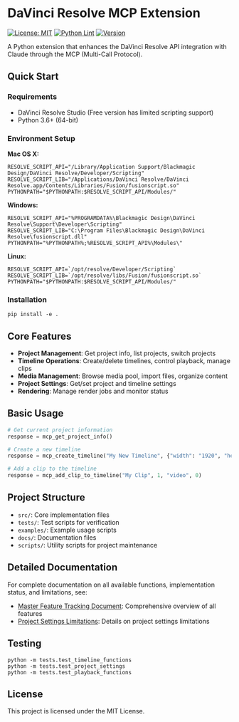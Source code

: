# DaVinci Resolve MCP Extension

[![License: MIT](https://img.shields.io/badge/License-MIT-yellow.svg)](https://opensource.org/licenses/MIT)
[![Python Lint](https://github.com/samuelgursky/davinci-resolve-mcp/actions/workflows/python-lint.yml/badge.svg)](https://github.com/samuelgursky/davinci-resolve-mcp/actions/workflows/python-lint.yml)
[![Version](https://img.shields.io/badge/version-1.0.0-blue)](https://github.com/samuelgursky/davinci-resolve-mcp)

A Python extension that enhances the DaVinci Resolve API integration with Claude through the MCP (Multi-Call Protocol).

## Quick Start

### Requirements

- DaVinci Resolve Studio (Free version has limited scripting support)
- Python 3.6+ (64-bit)

### Environment Setup

**Mac OS X:**
```
RESOLVE_SCRIPT_API="/Library/Application Support/Blackmagic Design/DaVinci Resolve/Developer/Scripting"
RESOLVE_SCRIPT_LIB="/Applications/DaVinci Resolve/DaVinci Resolve.app/Contents/Libraries/Fusion/fusionscript.so"
PYTHONPATH="$PYTHONPATH:$RESOLVE_SCRIPT_API/Modules/"
```

**Windows:**
```
RESOLVE_SCRIPT_API="%PROGRAMDATA%\Blackmagic Design\DaVinci Resolve\Support\Developer\Scripting"
RESOLVE_SCRIPT_LIB="C:\Program Files\Blackmagic Design\DaVinci Resolve\fusionscript.dll"
PYTHONPATH="%PYTHONPATH%;%RESOLVE_SCRIPT_API%\Modules\"
```

**Linux:**
```
RESOLVE_SCRIPT_API=`/opt/resolve/Developer/Scripting`
RESOLVE_SCRIPT_LIB=`/opt/resolve/libs/Fusion/fusionscript.so`
PYTHONPATH="$PYTHONPATH:$RESOLVE_SCRIPT_API/Modules/"
```

### Installation

```
pip install -e .
```

## Core Features

- **Project Management**: Get project info, list projects, switch projects
- **Timeline Operations**: Create/delete timelines, control playback, manage clips
- **Media Management**: Browse media pool, import files, organize content
- **Project Settings**: Get/set project and timeline settings
- **Rendering**: Manage render jobs and monitor status

## Basic Usage

```python
# Get current project information
response = mcp_get_project_info()

# Create a new timeline
response = mcp_create_timeline("My New Timeline", {"width": "1920", "height": "1080"}, 24.0)

# Add a clip to the timeline
response = mcp_add_clip_to_timeline("My Clip", 1, "video", 0)
```

## Project Structure

- `src/`: Core implementation files
- `tests/`: Test scripts for verification
- `examples/`: Example usage scripts
- `docs/`: Documentation files
- `scripts/`: Utility scripts for project maintenance

## Detailed Documentation

For complete documentation on all available functions, implementation status, and limitations, see:

- [Master Feature Tracking Document](MASTER_DAVINCI_RESOLVE_MCP.md): Comprehensive overview of all features
- [Project Settings Limitations](docs/project_settings_limitations.md): Details on project settings limitations

## Testing

```
python -m tests.test_timeline_functions
python -m tests.test_project_settings
python -m tests.test_playback_functions
```

## License

This project is licensed under the MIT License. 